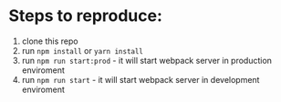 # Steps to reproduce:

1. clone this repo
2. run `npm install` or `yarn install`
3. run `npm run start:prod` - it will start webpack server in production enviroment
4. run `npm run start` - it will start webpack server in development enviroment
